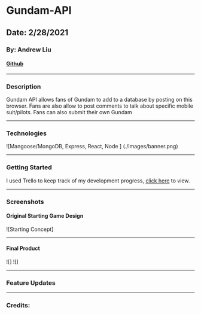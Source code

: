 # Gundam-API

## Date: 2/28/2021 

### By: Andrew Liu 
#### [Github](https://github.com/andrewliu1988)


***

### **Description**

Gundam API allows fans of Gundam to add to a database by posting on this browser. Fans are also allow to post comments to talk about specific mobile suit/pilots. Fans can also submit their own Gundam

***

### **Technologies**

![Mangoose/MongoDB, Express, React, Node ] (./images/banner.png)

***


### **Getting Started**

I used Trello to keep track of my development progress, [click here](https://trello.com/b/t2PlVjDY/gundama-api) to view.




***

### **Screenshots**

#### Original Starting Game Design

![Starting Concept]

***

#### Final Product
![]
![]


***

### **Feature Updates**



***

### Credits: 




